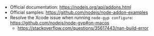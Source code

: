 * Official documentation: https://nodejs.org/api/addons.html
* Official samples: https://github.com/nodejs/node-addon-examples
* Resolve the Xcode issue when running `node-gyp configure`: https://github.com/nodejs/node-gyp#on-macos
    * https://stackoverflow.com/questions/35617443/nan-build-error